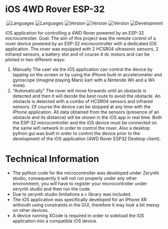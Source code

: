 # iOS 4WD Rover ESP-32
<p align="center">
 <img alt="Languages" src="https://img.shields.io/badge/language-Python-yellow">
 <img alt="Languages" src="https://img.shields.io/badge/language-Swift-orange">
 <img alt="Version" src="https://img.shields.io/badge/python->=3.6-blue"/>
 <img alt="Version" src="https://img.shields.io/badge/swift->=5-green"/>
 <img alt="Version" src="https://img.shields.io/badge/version-1.0-blue"/>
  <img alt="Development" src="https://img.shields.io/badge/development-terminated-brightgreen"/>   
</p>

 iOS application for controlling a 4WD Rover powered by an ESP-32  microcontroller.
 Goal: The aim of this project was the remote control of a rover device powered by an ESP-32 microcontroller with a dedicated iOS application.
 The rover was equipped with 2 HCSR04 ultrasonic sensors, 2 infrared sensors, a battery slot and of course 4 dc motors and can be piloted in two different ways: 
 1) Manually
 The user via the iOS application can control the device by tapping on the screen or by using the iPhone built-in accelerometer and gyroscope (imagine playing Mario kart with a         Nintendo Wii and a Wii mote).
 2) "Automatically"
 The rover will move forwards until an obstacle is detected and then it will decide the best route to avoid the obstacle. An obstacle is detected with a combo of HCSR04 sensors and   infrared sensors.
 Of course the device can be stopped at any time with the iPhone application. 
 All data obtained from the sensors (presence of an obstacle and its distance) will be shown in the iOS app in real time.
 Both the ESP-32 microcontroller and the iOS device must be connected on the same wifi network in order to control the rover.
 Also a desktop python gui was built in order to control the device prior to the development of the iOS application (4WD Rover ESP32 Desktop client).
 
# Technical Information
- The python code for the microcontroller was developed under Zerynth studio, consequently it will not run properly under any other environment, you will have to register your microcontroller under zerynth studio and then run the code.
- Due to zerynth studio limitations a c library was included.
- The iOS application was specifically developed for an iPhone XR withouth using constraints in the GUI, therefore it may look a bit messy on other devices.
- A device running XCode is required in order to sideload the iOS application into a compatible iOS device.

